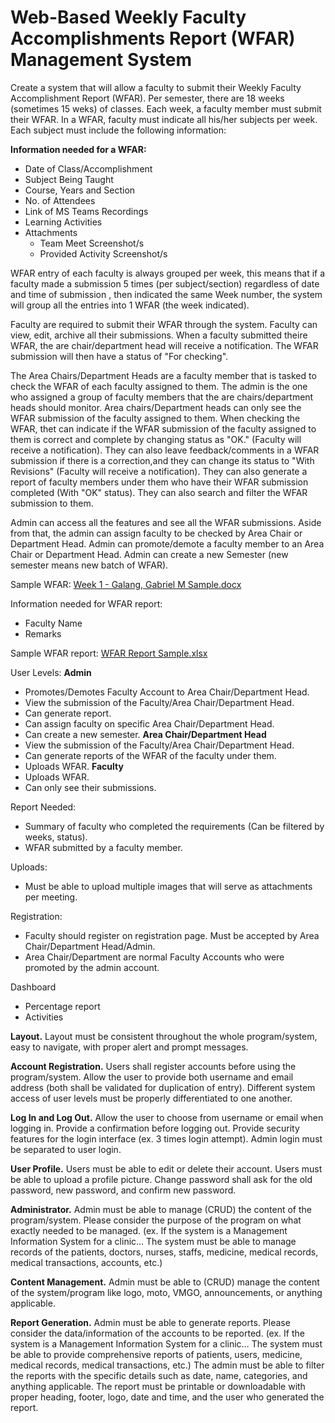 # Web-Based Weekly Faculty Accomplishments Report (WFAR) Management System

Create a system that will allow a faculty to submit their Weekly Faculty Accomplishment Report (WFAR). Per semester, there are 18 weeks (sometimes 15 weks) of classes. Each week, a faculty member must submit their WFAR. In a WFAR, faculty must indicate all his/her subjects per week. Each subject must include the following information:

**Information needed for a WFAR:**
- Date of Class/Accomplishment
- Subject Being Taught
- Course, Years and Section
- No. of Attendees
- Link of MS Teams Recordings
- Learning Activities
- Attachments
    - Team Meet Screenshot/s
    - Provided Activity Screenshot/s

WFAR entry of each faculty is always grouped per week, this means that if a faculty made a submission 5 times (per subject/section) regardless of date and time of submission , then indicated the same Week number, the system will group all the entries into 1 WFAR (the week indicated).

Faculty are required to submit their WFAR through the system. Faculty can view, edit, archive all their submissions. When a faculty submitted theire WFAR, the are chair/department head will receive a notification. The WFAR submission will then have a status of "For checking".

The Area Chairs/Department Heads are a faculty member that is tasked to check the WFAR of each faculty assigned to them. The admin is the one who assigned a group of faculty members that the are chairs/department heads should monitor. Area chairs/Department heads can only see the WFAR submission of the faculty assigned to them. When checking the WFAR, thet can indicate if the WFAR submission of the faculty assigned to them is correct and complete by changing status as "OK."
(Faculty will receive a notification). They can also leave feedback/comments in a WFAR submission if there is a correction,and they can change its status to "With Revisions" (Faculty will receive a notification). They can also generate a report of faculty members under them who have their WFAR submission completed (With "OK" status). They can also search and filter the WFAR submission to them.

Admin can access all the features and see all the WFAR submissions. Aside from that, the admin can assign faculty to be checked by Area Chair or Department Head. Admin can promote/demote a faculty member to an Area Chair or Department Head. Admin can create a new Semester (new semester means new batch of WFAR).



Sample WFAR:
[Week 1 - Galang, Gabriel M Sample.docx](https://bulsumain-my.sharepoint.com/:w:/g/personal/gabriel_galang_bulsumain_onmicrosoft_com/EbJl_LeZVQpDoWbznpziUwQBsXjdVlHMdFJ-mTcxmKRL1Q?rtime=56_1Q5oX2kg)

Information needed for WFAR report:
- Faculty Name
- Remarks

Sample WFAR report:
[WFAR Report Sample.xlsx](https://bulsumain-my.sharepoint.com/:x:/g/personal/gabriel_galang_bulsumain_onmicrosoft_com/EWM_dORvgYJJmlGWA7SMtx0BhX2mPeA1yftQ9G_bDsSptg?e=iWijtu)

User Levels:
**Admin**
- Promotes/Demotes Faculty Account to Area Chair/Department Head.
- View the submission of the Faculty/Area Chair/Department Head.
- Can generate report.
- Can assign faculty on specific Area Chair/Department Head.
- Can create a new semester.
**Area Chair/Department Head**
- View the submission of the Faculty/Area Chair/Department Head.
- Can generate reports of the WFAR of the faculty under them.
- Uploads WFAR.
**Faculty**
- Uploads WFAR.
- Can only see their submissions.

Report Needed:
- Summary of faculty who completed the requirements (Can be filtered by weeks, status).
- WFAR submitted by a faculty member.

Uploads:
- Must be able to upload multiple images that will serve as attachments per meeting.

Registration:
- Faculty should register on registration page. Must be accepted by Area Chair/Department Head/Admin.
- Area Chair/Department are normal Faculty Accounts who were promoted by the admin account.

Dashboard
- Percentage report
- Activities


**Layout.** Layout must be consistent throughout the whole program/system, easy to navigate, with proper alert and prompt messages.

**Account Registration.** Users shall register accounts before using the program/system. Allow the user to provide both username and email address (both shall be validated for duplication of entry). Different system access of user levels must be properly differentiated to one another.

**Log In and Log Out.** Allow the user to choose from username or email when logging in. Provide a confirmation before logging out. Provide security features for the login interface (ex. 3 times login attempt). Admin login must be separated to user login.

**User Profile.** Users must be able to edit or delete their account. Users must be able to upload a profile picture. Change password shall ask for the old password, new password, and confirm new password.

**Administrator.** Admin must be able to manage (CRUD) the content of the program/system. Please consider the purpose of the program on what exactly needed to be managed.
(ex. If the system is a Management Information System for a clinic… The system must be able to manage records of the patients, doctors, nurses, staffs, medicine, medical records, medical transactions, accounts, etc.)

**Content Management.** Admin must be able to (CRUD) manage the content of the system/program like logo, moto, VMGO, announcements, or anything applicable.

**Report Generation.** Admin must be able to generate reports. Please consider the data/information of the accounts to be reported.
(ex. If the system is a Management Information System for a clinic… The system must be able to provide comprehensive reports of patients, users, medicine, medical records, medical transactions, etc.)
The admin must be able to filter the reports with the specific details such as date, name, categories, and anything applicable.
The report must be printable or downloadable with proper heading, footer, logo, date and time, and the user who generated the report.
